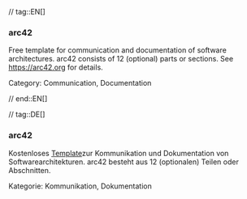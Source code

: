 // tag::EN[]
### arc42

Free template  for communication and documentation of software architectures.
arc42 consists of 12 (optional) parts or sections.
See <https://arc42.org> for details.

Category: Communication, Documentation


// end::EN[]

// tag::DE[]
### arc42

Kostenloses [Template](http://arc42.org/)zur
Kommunikation und Dokumentation von Softwarearchitekturen. arc42
besteht aus 12 (optionalen) Teilen oder Abschnitten.

Kategorie: Kommunikation, Dokumentation

